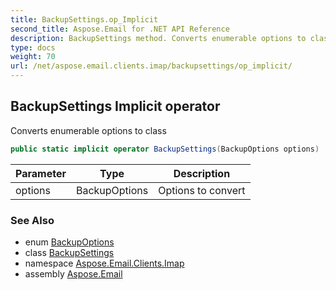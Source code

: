 ```yaml
---
title: BackupSettings.op_Implicit
second_title: Aspose.Email for .NET API Reference
description: BackupSettings method. Converts enumerable options to class
type: docs
weight: 70
url: /net/aspose.email.clients.imap/backupsettings/op_implicit/
---
```

## BackupSettings Implicit operator

Converts enumerable options to class

```csharp
public static implicit operator BackupSettings(BackupOptions options)
```

| Parameter | Type | Description |
| --- | --- | --- |
| options | BackupOptions | Options to convert |

### See Also

* enum [BackupOptions](../../../aspose.email.storage.pst/backupoptions/)
* class [BackupSettings](../)
* namespace [Aspose.Email.Clients.Imap](../../backupsettings/)
* assembly [Aspose.Email](../../../)


